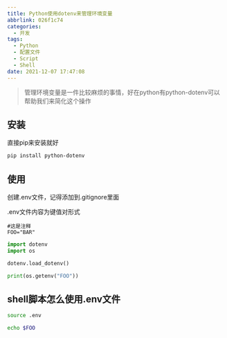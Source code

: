 ```yaml
---
title: Python使用dotenv来管理环境变量
abbrlink: 026f1c74
categories:
  - 开发
tags:
  - Python
  - 配置文件
  - Script
  - Shell
date: 2021-12-07 17:47:08
---
```


> 管理环境变量是一件比较麻烦的事情，好在python有python-dotenv可以帮助我们来简化这个操作

## 安装

直接pip来安装就好

```bash
pip install python-dotenv
```

## 使用

创建.env文件，记得添加到.gitignore里面

.env文件内容为键值对形式

```env
#这是注释
FOO="BAR"
```

```python
import dotenv
import os

dotenv.load_dotenv()

print(os.getenv("FOO"))
```

## shell脚本怎么使用.env文件

```bash
source .env

echo $FOO
```
